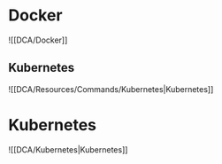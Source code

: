 # Docker
![[DCA/Docker]]

## Kubernetes
![[DCA/Resources/Commands/Kubernetes|Kubernetes]]

# Kubernetes
![[DCA/Kubernetes|Kubernetes]]